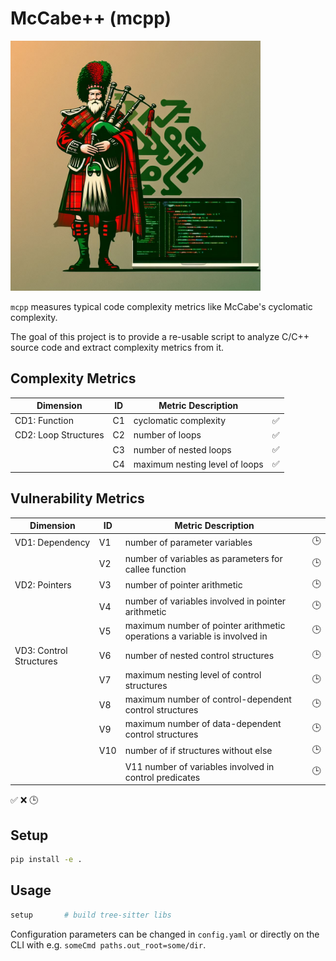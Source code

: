 # McCabe++ (mcpp)

<img src="media/mcpp.jpeg" height=400/>

`mcpp` measures typical code complexity metrics like McCabe's cyclomatic
complexity.

The goal of this project is to provide a re-usable script to analyze C/C++
source code and extract complexity metrics from it.

## Complexity Metrics

| Dimension            | ID | Metric Description             |    |
|----------------------|----|--------------------------------|----|
| CD1: Function        | C1 | cyclomatic complexity          | ✅ |
| CD2: Loop Structures | C2 | number of loops                | ✅ |
|                      | C3 | number of nested loops         | ✅ |
|                      | C4 | maximum nesting level of loops | ✅ |

## Vulnerability Metrics

| Dimension               | ID  | Metric Description                                                        |    |
|-------------------------|-----|---------------------------------------------------------------------------|----|
| VD1: Dependency         | V1  | number of parameter variables                                             | 🕒 |
|                         | V2  | number of variables as parameters for callee function                     | 🕒 |
| VD2: Pointers           | V3  | number of pointer arithmetic                                              | 🕒 |
|                         | V4  | number of variables involved in pointer arithmetic                        | 🕒 |
|                         | V5  | maximum number of pointer arithmetic operations a variable is involved in | 🕒 |
| VD3: Control Structures | V6  | number of nested control structures                                       | 🕒 |
|                         | V7  | maximum nesting level of control structures                               | 🕒 |
|                         | V8  | maximum number of control-dependent control structures                    | 🕒 |
|                         | V9  | maximum number of data-dependent control structures                       | 🕒 |
|                         | V10 | number of if structures without else                                      | 🕒 |
|                         |     | V11 number of variables involved in control predicates                    | 🕒 |

✅ ❌ 🕒


## Setup

```sh
pip install -e .
```

## Usage

```sh
setup       # build tree-sitter libs
```

Configuration parameters can be changed in `config.yaml` or directly on the CLI
with e.g. `someCmd paths.out_root=some/dir`.